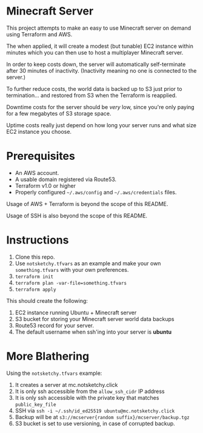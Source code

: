 # Minecraft Server

This project attempts to make an easy to use Minecraft server on demand using Terraform and AWS.

The when applied, it will create a modest (but tunable) EC2 instance within minutes which you can then use
to host a multiplayer Minecraft server.

In order to keep costs down, the server will automatically self-terminate after 30 minutes of inactivity.
(Inactivity meaning no one is connected to the server.)

To further reduce costs, the world data is backed up to S3 just prior to termination... and restored from S3 when the Terraform is reapplied.

Downtime costs for the server should be _very_ low, since you're only paying for a few megabytes of S3 storage space.

Uptime costs really just depend on how long your server runs and what size EC2 instance you choose.

# Prerequisites

- An AWS account.
- A usable domain registered via Route53.
- Terraform v1.0 or higher
- Properly configured `~/.aws/config` and `~/.aws/credentials` files.

Usage of AWS + Terraform is beyond the scope of this README.

Usage of SSH is also beyond the scope of this README.

# Instructions

1. Clone this repo.
1. Use `notsketchy.tfvars` as an example and make your own `something.tfvars` with your own preferences.
1. `terraform init`
1. `terraform plan -var-file=something.tfvars`
1. `terraform apply`

This should create the following:

1. EC2 instance running Ubuntu + Minecraft server
1. S3 bucket for storing your Minecraft server world data backups
1. Route53 record for your server.
1. The default username when ssh'ing into your server is **ubuntu**

# More Blathering

Using the `notsketchy.tfvars` example:

1. It creates a server at mc.notsketchy.click
1. It is only ssh accessible from the `allow_ssh_cidr` IP address
1. It is only ssh accessible with the private key that matches `public_key_file`
1. SSH via `ssh -i ~/.ssh/id_ed25519 ubuntu@mc.notsketchy.click`
1. Backup will be at `s3://mcserver{random suffix}/mcserver/backup.tgz`
1. S3 bucket is set to use versioning, in case of corrupted backup.
